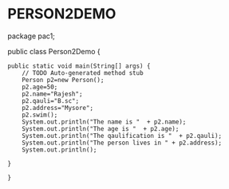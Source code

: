 # PERSON2DEMO
package pac1;

public class Person2Demo {

	public static void main(String[] args) {
		// TODO Auto-generated method stub
		Person p2=new Person();
		p2.age=50;
		p2.name="Rajesh";
		p2.qauli="B.sc";
		p2.address="Mysore";
		p2.swim();
		System.out.println("The name is "  + p2.name);
		System.out.println("The age is "  + p2.age);
		System.out.println("The qaulification is "  + p2.qauli);
		System.out.println("The person lives in " + p2.address);
		System.out.println();
		
	}

	}
